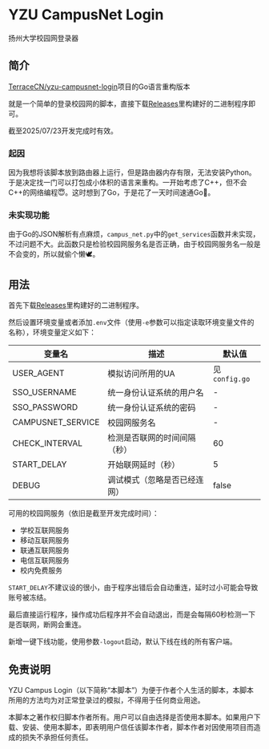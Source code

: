 # YZU CampusNet Login

扬州大学校园网登录器

## 简介

[TerraceCN/yzu-campusnet-login](https://github.com/TerraceCN/yzu-campusnet-login)项目的Go语言重构版本

就是一个简单的登录校园网的脚本，直接下载[Releases](https://github.com/luoboQAQ/yzu-campusnet-login/releases)里构建好的二进制程序即可。

截至2025/07/23开发完成时有效。

### 起因

因为我想将该脚本放到路由器上运行，但是路由器内存有限，无法安装Python。于是决定找一门可以打包成小体积的语言来重构。一开始考虑了C++，但不会C++的网络编程😇。这时想到了Go，于是花了一天时间速通Go🙏。

### 未实现功能

由于Go的JSON解析有点麻烦，`campus_net.py`中的`get_services`函数并未实现，不过问题不大。此函数只是检验校园网服务名是否正确，由于校园网服务名一般是不会变的，所以就偷个懒🕊️。

## 用法

首先下载[Releases](https://github.com/luoboQAQ/yzu-campusnet-login/releases)里构建好的二进制程序。

然后设置环境变量或者添加`.env`文件（使用`-e`参数可以指定读取环境变量文件的名称），环境变量定义如下：

|变量名|描述|默认值|
|-|-|-|
|USER_AGENT|模拟访问所用的UA|见`config.go`|
|SSO_USERNAME|统一身份认证系统的用户名|-|
|SSO_PASSWORD|统一身份认证系统的密码|-|
|CAMPUSNET_SERVICE|校园网服务名|-|
|CHECK_INTERVAL|检测是否联网的时间间隔（秒）|60|
|START_DELAY|开始联网延时（秒）|5|
|DEBUG|调试模式（忽略是否已经连网）|false|

可用的校园网服务（依旧是截至开发完成时间）：

- 学校互联网服务
- 移动互联网服务
- 联通互联网服务
- 电信互联网服务
- 校内免费服务

`START_DELAY`不建议设的很小，由于程序出错后会自动重连，延时过小可能会导致账号被冻结。

最后直接运行程序，操作成功后程序并不会自动退出，而是会每隔60秒检测一下是否联网，断网会重连。

新增一键下线功能，使用参数`-logout`启动，默认下线在线的所有客户端。


## 免责说明

YZU Campus Login（以下简称“本脚本”）为便于作者个人生活的脚本，本脚本所用的方法均为对正常登录过的模拟，不得用于任何商业用途。

本脚本之著作权归脚本作者所有。用户可以自由选择是否使用本脚本。如果用户下载、安装、使用本脚本，即表明用户信任该脚本作者，脚本作者对因使用项目而造成的损失不承担任何责任。